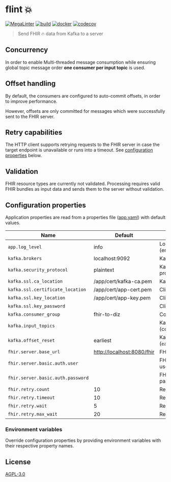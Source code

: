 # flint 💥

[![MegaLinter](https://github.com/diz-unimr/flint/actions/workflows/mega-linter.yml/badge.svg)](https://github.com/diz-unimr/flint/actions/workflows/mega-linter.yml)
[![build](https://github.com/diz-unimr/flint/actions/workflows/build.yaml/badge.svg)](https://github.com/diz-unimr/flint/actions/workflows/build.yaml)
[![docker](https://github.com/diz-unimr/flint/actions/workflows/release.yaml/badge.svg)](https://github.com/diz-unimr/flint/actions/workflows/release.yaml)
[![codecov](https://codecov.io/gh/diz-unimr/flint/graph/badge.svg?token=ClPe13QC4b)](https://codecov.io/gh/diz-unimr/flint)


> Send FHIR 🔥 data from Kafka to a server

## Concurrency

In order to enable Multi-threaded message consumption while ensuring global topic message order
**one consumer per input topic** is used.

## Offset handling

By default, the consumers are configured to auto-commit offsets, in order to improve performance.

However, offsets are only committed for messages which were successfully sent to the FHIR server.

## Retry capabilities

The HTTP client supports retrying requests to the FHIR server in case the target endpoint is unavailable
or runs into a timeout. See [configuration properties](#configuration-properties) below.

## Validation

FHIR resource types are currently not validated. Processing requires valid FHIR bundles as input data and sends
them to the server without validation.

## Configuration properties

Application properties are read from a properties file ([app.yaml](./app.yaml)) with default values.

| Name                              | Default                      | Description                                   |
|-----------------------------------|------------------------------|-----------------------------------------------|
| `app.log_level`                   | info                         | Log level (error,warn,info,debug,trace)       |
| `kafka.brokers`                   | localhost:9092               | Kafka brokers                                 |
| `kafka.security_protocol`         | plaintext                    | Kafka communication protocol                  |
| `kafka.ssl.ca_location`           | /app/cert/kafka-ca.pem       | Kafka CA certificate location                 |
| `kafka.ssl.certificate_location`  | /app/cert/app-cert.pem       | Client certificate location                   |
| `kafka.ssl.key_location`          | /app/cert/app-key.pem        | Client key location                           |
| `kafka.ssl.key_password`          |                              | Client key password                           |
| `kafka.consumer_group`            | fhir-to-diz                  | Consumer group name                           |
| `kafka.input_topics`              |                              | Kafka topics to consume (comma separated)     |
| `kafka.offset_reset`              | earliest                     | Kafka consumer reset (`earliest` or `latest`) |
| `fhir.server.base_url`            | <http://localhost:8080/fhir> | FHIR server base URL                          |
| `fhir.server.basic.auth.user`     |                              | FHIR server BasicAuth username                |
| `fhir.server.basic.auth.password` |                              | FHIR server BasicAuth password                |
| `fhir.retry.count`                | 10                           | Retry count                                   |
| `fhir.retry.timeout`              | 10                           | Retry timeout                                 |
| `fhir.retry.wait`                 | 5                            | Retry wait between retries                    |
| `fhir.retry.max_wait`             | 20                           | Retry maximum wait                            |

### Environment variables

Override configuration properties by providing environment variables with their respective property names.

## License

[AGPL-3.0](https://www.gnu.org/licenses/agpl-3.0.en.html)
